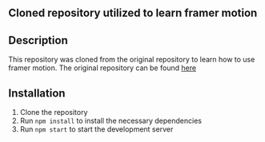 ## Cloned repository utilized to learn framer motion

## Description
This repository was cloned from the original repository to learn how to use framer motion. The original repository can be found [here](https://github.com/TomIsLoading/framer-motion-crash-course/tree/main)

## Installation
1. Clone the repository
2. Run `npm install` to install the necessary dependencies
3. Run `npm start` to start the development server